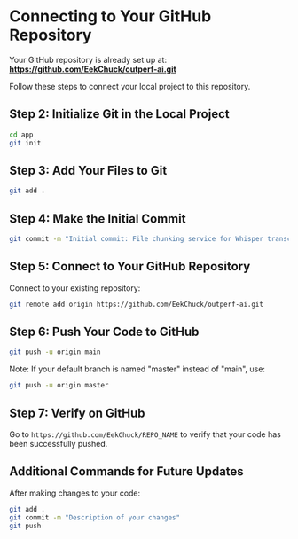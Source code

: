 # Connecting to Your GitHub Repository

Your GitHub repository is already set up at:
**https://github.com/EekChuck/outperf-ai.git**

Follow these steps to connect your local project to this repository.

## Step 2: Initialize Git in the Local Project

```bash
cd app
git init
```

## Step 3: Add Your Files to Git

```bash
git add .
```

## Step 4: Make the Initial Commit

```bash
git commit -m "Initial commit: File chunking service for Whisper transcription"
```

## Step 5: Connect to Your GitHub Repository

Connect to your existing repository:

```bash
git remote add origin https://github.com/EekChuck/outperf-ai.git
```

## Step 6: Push Your Code to GitHub

```bash
git push -u origin main
```

Note: If your default branch is named "master" instead of "main", use:

```bash
git push -u origin master
```

## Step 7: Verify on GitHub

Go to `https://github.com/EekChuck/REPO_NAME` to verify that your code has been successfully pushed.

## Additional Commands for Future Updates

After making changes to your code:

```bash
git add .
git commit -m "Description of your changes"
git push